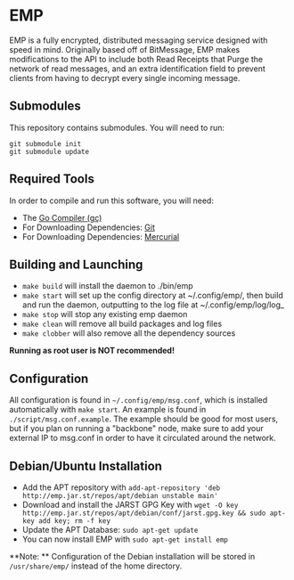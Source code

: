 EMP
=====
EMP is a fully encrypted, distributed messaging service designed with speed in mind.
Originally based off of BitMessage, EMP makes modifications to the API to include
both Read Receipts that Purge the network of read messages, and an extra identification field
to prevent clients from having to decrypt every single incoming message.

Submodules
----------

This repository contains submodules.  You will need to run:
```
git submodule init
git submodule update
```

Required Tools
---------
In order to compile and run this software, you will need:

* The [Go Compiler (gc)](http://golang.org/doc/install)
* For Downloading Dependencies: [Git](http://git-scm.com/book/en/Getting-Started-Installing-Git)
* For Downloading Dependencies: [Mercurial](http://mercurial.selenic.com/wiki/Download)

Building and Launching
---------

* `make build` will install the daemon to ./bin/emp
* `make start` will set up the config directory at ~/.config/emp/, then build and run the daemon, outputting to the log file at ~/.config/emp/log/log_<date>
* `make stop` will stop any existing emp daemon
* `make clean` will remove all build packages and log files
* `make clobber` will also remove all the dependency sources

**Running as root user is NOT recommended!**

Configuration
---------
All configuration is found in `~/.config/emp/msg.conf`, which is installed automatically with `make start`. An example is found in `./script/msg.conf.example`. The example should be good for most users, but if you plan on running a "backbone" node, make sure to add your external IP to msg.conf in order to have it circulated around the network.

Debian/Ubuntu Installation
---------
* Add the APT repository with `add-apt-repository 'deb http://emp.jar.st/repos/apt/debian unstable main'`
* Download and install the JARST GPG Key with `wget -O key http://emp.jar.st/repos/apt/debian/conf/jarst.gpg.key && sudo apt-key add key; rm -f key`
* Update the APT Database: `sudo apt-get update`
* You can now install EMP with `sudo apt-get install emp`

**Note: ** Configuration of the Debian installation will be stored in `/usr/share/emp/` instead of the home directory.
